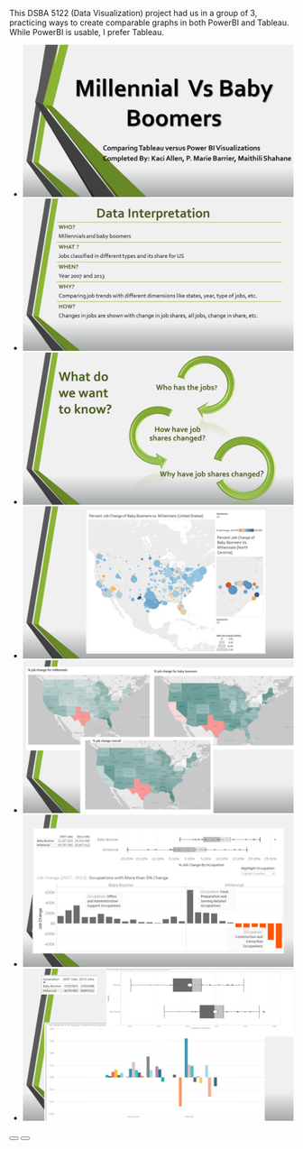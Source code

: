 This DSBA 5122 (Data Visualization) project had us in a group of 3, practicing ways to create comparable graphs in both PowerBI and Tableau.
While PowerBI is usable, I prefer Tableau. 

   <section style="position:relative">
      <div class="blogGlide fullWidth gliderMargin">
        <div class="glide__track" data-glide-el="track">
          <ul class="glide__slides">
            <li class="glide__slide">
              <img src="../assets/img/theme/slide1.png">
            </li>
            <li class="glide__slide">
              <img src="../assets/img/theme/slide2.png">
            </li>
            <li class="glide__slide">
              <img src="../assets/img/theme/slide3.png">
            </li>
            <li class="glide__slide">
              <img src="../assets/img/theme/slide4.png">
            </li>
            <li class="glide__slide">
              <img src="../assets/img/theme/slide5.png">
            </li>
             <li class="glide__slide">
              <img src="../assets/img/theme/slide6.png">
            </li><li class="glide__slide">
              <img src="../assets/img/theme/slide7.png">
            </li>
          </ul>
        </div>
        <div class="glide__arrows d-flex justify-content-center mt-4 position-static" data-glide-el="controls">
          <button class="glide__arrow text-default position-static" data-glide-dir="<"><i class="ni ni-bold-left"></i></button>
          <button class="glide__arrow text-default position-static" data-glide-dir=">"><i class="ni ni-bold-right"></i></button>
        </div>
      </div>
    </section>
